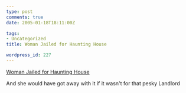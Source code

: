 ```yaml
---
type: post
comments: true
date: 2005-01-18T18:11:00Z

tags:
- Uncategorized
title: Woman Jailed for Haunting House

wordpress_id: 227
---
```


[Woman Jailed for Haunting House](http://news.bbc.co.uk/1/hi/world/europe/4178533.stm)  

And she would have got away with it if it wasn't for that pesky Landlord
